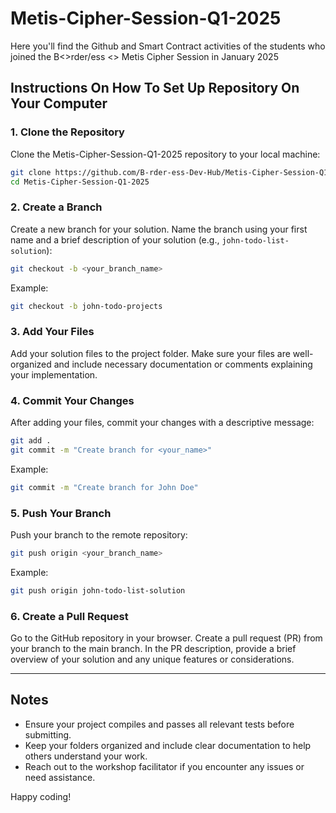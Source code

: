 # Metis-Cipher-Session-Q1-2025
Here you'll find the Github and Smart Contract activities of the students who joined the B&lt;>rder/ess &lt;> Metis Cipher Session in January 2025

## Instructions On How To Set Up Repository On Your Computer

### 1. Clone the Repository
Clone the Metis-Cipher-Session-Q1-2025 repository to your local machine:

```bash
git clone https://github.com/B-rder-ess-Dev-Hub/Metis-Cipher-Session-Q1-2025.git
cd Metis-Cipher-Session-Q1-2025
```

### 2. Create a Branch
Create a new branch for your solution. Name the branch using your first name and a brief description of your solution (e.g., `john-todo-list-solution`):

```bash
git checkout -b <your_branch_name>
```

Example:
```bash
git checkout -b john-todo-projects
```

### 3. Add Your Files
Add your solution files to the project folder. Make sure your files are well-organized and include necessary documentation or comments explaining your implementation.

### 4. Commit Your Changes
After adding your files, commit your changes with a descriptive message:

```bash
git add .
git commit -m "Create branch for <your_name>"
```

Example:
```bash
git commit -m "Create branch for John Doe"
```

### 5. Push Your Branch
Push your branch to the remote repository:

```bash
git push origin <your_branch_name>
```

Example:
```bash
git push origin john-todo-list-solution
```

### 6. Create a Pull Request
Go to the GitHub repository in your browser. Create a pull request (PR) from your branch to the main branch. In the PR description, provide a brief overview of your solution and any unique features or considerations.

---

## Notes
- Ensure your project compiles and passes all relevant tests before submitting.
- Keep your folders organized and include clear documentation to help others understand your work.
- Reach out to the workshop facilitator if you encounter any issues or need assistance.

Happy coding!